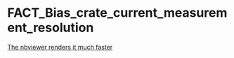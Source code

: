 # FACT_Bias_crate_current_measurement_resolution

[The nbviewer renders it much faster](http://nbviewer.jupyter.org/github/dneise/FACT_Bias_crate_current_measurement_resolution/blob/master/FACT_Bias_crate_current_measurement_resolution.ipynb)
